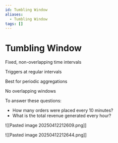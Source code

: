 ```yaml
---
id: Tumbling Window
aliases:
  - Tumbling Window
tags: []
---
```


# Tumbling Window

Fixed, non-overlapping time intervals

Triggers at regular intervals

Best for periodic aggregations

No overlapping windows

To answer these questions:

- How many orders were placed every 10 minutes?
- What is the total revenue generated every hour?

![[Pasted image 20250412212609.png]]

![[Pasted image 20250412212644.png]]

